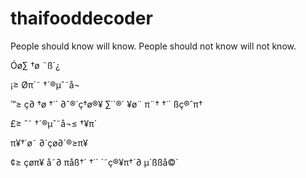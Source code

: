# thaifooddecoder
People should know will know. People should not know will not know.


Óø∑ †ø ¨ß´¿


¡≥ Øπ´˜ †´®µˆ˜å¬

™≥ ç∂ †ø †˙´ ∂ˆ®´ç†ø®¥ ∑˙´®´ ¥ø¨ π¨† †˙´ ßç®ˆπ†

£≥ ˆ˜ †´®µˆ˜å¬≤ †¥π´

  π¥†˙ø˜ ∂´çø∂´®≥π¥
  
¢≥ çøπ¥ å˜∂ πåß†´ †˙´ ´˜ç®¥π†´∂ µ´ßßå©´

